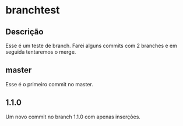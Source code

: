 # branchtest

## Descrição

Esse é um teste de branch. Farei alguns commits com 2 branches e em seguida tentaremos o merge.

## master

Esse é o primeiro commit no master.

## 1.1.0

Um novo commit no branch 1.1.0 com apenas inserções.